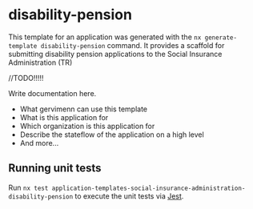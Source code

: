 # disability-pension

This template for an application was generated with the `nx generate-template disability-pension` command. It provides a scaffold for submitting disability pension applications to the Social Insurance Administration (TR)


//TODO!!!!! 


Write documentation here.

- What gervimenn can use this template
- What is this application for
- Which organization is this application for
- Describe the stateflow of the application on a high level
- And more...

## Running unit tests

Run `nx test application-templates-social-insurance-administration-disability-pension` to execute the unit tests via [Jest](https://jestjs.io).
